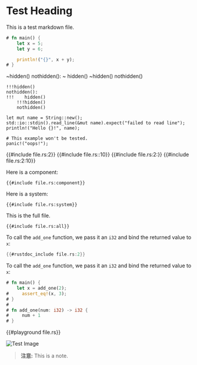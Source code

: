 # Test Heading

This is a test markdown file.

```rust
# fn main() {
    let x = 5;
    let y = 6;

    println!("{}", x + y);
# }
```

~hidden()
nothidden():
~    hidden()
    ~hidden()
    nothidden()

```python,hidelines=!!!
!!!hidden()
nothidden():
!!!    hidden()
    !!!hidden()
    nothidden()
```

```rust,noplayground
let mut name = String::new();
std::io::stdin().read_line(&mut name).expect("failed to read line");
println!("Hello {}!", name);
```

```rust,ignore
# This example won't be tested.
panic!("oops!");
```

{{#include file.rs:2}}
{{#include file.rs::10}}
{{#include file.rs:2:}}
{{#include file.rs:2:10}}

Here is a component:
```rust,no_run,noplayground
{{#include file.rs:component}}
```

Here is a system:
```rust,no_run,noplayground
{{#include file.rs:system}}
```

This is the full file.
```rust,no_run,noplayground
{{#include file.rs:all}}
```

To call the `add_one` function, we pass it an `i32` and bind the returned value to `x`:

```rust
{{#rustdoc_include file.rs:2}}
```

To call the `add_one` function, we pass it an `i32` and bind the returned value to `x`:

```rust
# fn main() {
    let x = add_one(2);
#     assert_eq!(x, 3);
# }
#
# fn add_one(num: i32) -> i32 {
#     num + 1
# }
```

{{#playground file.rs}}

<img src="./images/test.png" alt="Test Image">

> **注意:** This is a note.

